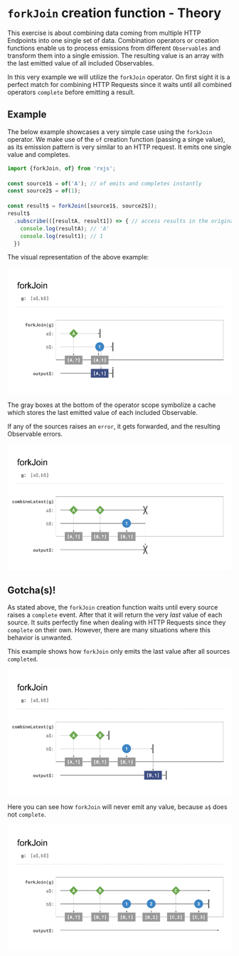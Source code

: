 # `forkJoin` creation function - Theory

This exercise is about combining data coming from multiple HTTP Endpoints into one single set of data.
Combination operators or creation functions enable us to process emissions 
from different `Observables` and transform them into a single emission.
The resulting value is an array with the last emitted value of all included Observables.

In this very example we will utilize the `forkJoin` operator. 
On first sight it is a perfect match for combining HTTP Requests since it waits until all
combined operators `complete` before emitting a result.

## Example

The below example showcases a very simple case using the `forkJoin` operator. 
We make use of the `of` creation function (passing a singe value), as its emission pattern is very similar to an HTTP request.
It emits one single value and completes.

```Typescript
import {forkJoin, of} from 'rxjs';

const source1$ = of('A'); // of emits and completes instantly
const source2$ = of(1);

const result$ = forkJoin([source1$, source2$]);
result$
  .subscribe(([resultA, result1]) => { // access results in the original order
    console.log(resultA); // 'A'
    console.log(result1); // 1
  })        
```
The visual representation of the above example:

![forkJoin http calls](./assets/images/Reactive-architecture-and-ux-patterns_angular_combination-operators-forkJoin-http_michael-hladky.png)

The gray boxes at the bottom of the operator scope symbolize a cache which stores the last emitted value of each included Observable. 

If any of the sources raises an `error`, it gets forwarded, and the resulting Observable errors. 

![forkJoin error](./assets/images/Reactive-architecture-and-ux-patterns_angular_combination-operators-forkJoin-error_michael-hladky.png)

## Gotcha(s)!

As stated above, the `forkJoin` creation function waits until every source raises a `complete` event. After that it will return
 the very *last* value of each source. It suits perfectly fine when dealing with HTTP Requests since they `complete` on their own.
 However, there are many situations where this behavior is unwanted. 
 
 This example shows how `forkJoin` only emits the last value after all sources `completed`.

![forkJoin all complete last](./assets/images/Reactive-architecture-and-ux-patterns_angular_combination-operators-forkJoin-emit-all-last_michael-hladky.png)

 Here you can see how `forkJoin` will never emit any value, because `a$` does not `complete`.

![forkJoin no emission if not all complete](./assets/images/Reactive-architecture-and-ux-patterns_angular_combination-operators-forkJoin-emit-after-all-complete_michael-hladky.png)
